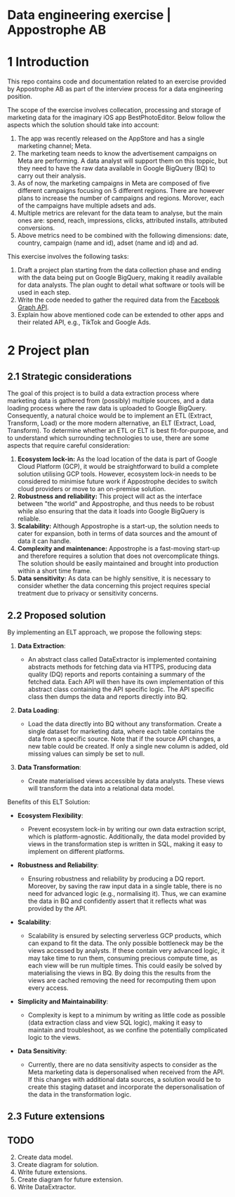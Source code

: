 # Data engineering exercise | Appostrophe AB

# 1 Introduction

This repo contains code and documentation related to an exercise provided by Appostrophe AB as part of the interview process for a data engineering position.

The scope of the exercise involves collecation, processing and storage of marketing data for the imaginary iOS app BestPhotoEditor. Below follow the aspects which the solution should take into account:
1. The app was recently released on the AppStore and has a single marketing channel; Meta.
2. The marketing team needs to know the advertisement campaigns on Meta are performing. A data analyst will support them on this toppic, but they need to have the raw data available in Google
BigQuery (BQ) to carry out their analysis.
3. As of now, the marketing campaigns in Meta are composed of five different campaigns focusing on 5 different regions. There are however plans to increase the number of campaigns and regions. Morover, each of the campaigns have multiple adsets and ads.
4. Multiple metrics are relevant for the data team to analyse, but the main ones are: spend, reach, impressions, clicks, attributed installs, attributed conversions.
5. Above metrics need to be combined with the following dimensions: date, country, campaign (name and id), adset (name and id) and ad.

This exercise involves the following tasks:
1. Draft a project plan starting from the data collection phase and ending with the data being put on Google BigQuery, making it readily available for data analysts. The plan ought to detail what software or tools will be used in each step.
2. Write the code needed to gather the required data from the [Facebook Graph API](https://developers.facebook.com/docs/graph-api/).
3. Explain how above mentioned code can be extended to other apps and their related API, e.g., TikTok and Google Ads.

# 2 Project plan

## 2.1 Strategic considerations 

The goal of this project is to build a data extraction process where marketing data is gathered from (possibly) multiple sources, and a data loading process where the raw data is uploaded to Google BigQuery. Consequently, a natural choice would be to implement an ETL (Extract, Transform, Load) or the more modern alternative, an ELT (Extract, Load, Transform). To determine whether an ETL or ELT is best fit-for-purpose, and to understand which surrounding technologies to use, there are some aspects that require careful consideration:

1. **Ecosystem lock-in:** As the load location of the data is part of Google Cloud Platform (GCP), it would be straightforward to build a complete solution utilising GCP tools. However, ecosystem lock-in needs to be considered to minimise future work if Appostrophe decides to switch cloud providers or move to an on-premise solution.
2. **Robustness and reliability:** This project will act as the interface between "the world" and Appostrophe, and thus needs to be robust while also ensuring that the data it loads into Google BigQuery is reliable.
3. **Scalability:** Although Appostrophe is a start-up, the solution needs to cater for expansion, both in terms of data sources and the amount of data it can handle.
4. **Complexity and maintenance:** Appostrophe is a fast-moving start-up and therefore requires a solution that does not overcomplicate things. The solution should be easily maintained and brought into production within a short time frame.
5. **Data sensitivity:** As data can be highly sensitive, it is necessary to consider whether the data concerning this project requires special treatment due to privacy or sensitivity concerns.

## 2.2 Proposed solution

By implementing an ELT approach, we propose the following steps:

1. **Data Extraction**:
	- An abstract class called DataExtractor is implemented containing abstracts methods for fetching data via HTTPS, producing data quality (DQ) reports and reports containing a summary of the fetched data. Each API will then have its own implementation of this abstract class containing the API specific logic. The API specific class then dumps the data and reports directly into BQ.

2. **Data Loading**:
	- Load the data directly into BQ without any transformation. Create a single dataset for marketing data, where each table contains the data from a specific source. Note that if the source API changes, a new table could be created. If only a single new column is added, old missing values can simply be set to null.

3. **Data Transformation**:
	- Create materialised views accessible by data analysts. These views will transform the data into a relational data model.

Benefits of this ELT Solution:

- **Ecosystem Flexibility**:
	- Prevent ecosystem lock-in by writing our own data extraction script, which is platform-agnostic. Additionally, the data model provided by views in the transformation step is written in SQL, making it easy to implement on different platforms.

- **Robustness and Reliability**:
	- Ensuring robustness and reliability by producing a DQ report. Moreover, by saving the raw input data in a single table, there is no need for advanced logic (e.g., normalising it). Thus, we can examine the data in BQ and confidently assert that it reflects what was provided by the API.

- **Scalability**:
	- Scalability is ensured by selecting serverless GCP products, which can expand to fit the data. The only possible bottleneck may be the views accessed by analysts. If these contain very advanced logic, it may take time to run them, consuming precious compute time, as each view will be run multiple times. This could easily be solved by materialising the views in BQ. By doing this the results from the views are cached removing the need for recomputing them upon every access.

- **Simplicity and Maintainability**:
	- Complexity is kept to a minimum by writing as little code as possible (data extraction class and view SQL logic), making it easy to maintain and troubleshoot, as we confine the potentially complicated logic to the views.

- **Data Sensitivity**:
	- Currently, there are no data sensitivity aspects to consider as the Meta marketing data is depersonalised when received from the API. If this changes with additional data sources, a solution would be to create this staging dataset and incorporate the depersonalisation of the data in the transformation logic.

## 2.3 Future extensions

## TODO
2. Create data model. 
3. Create diagram for solution.
4. Write future extensions.
5. Create diagram for future extension.
6. Write DataExtractor.

